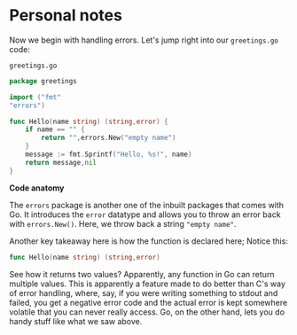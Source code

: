 # Personal notes

Now we begin with handling errors. Let's jump right into our `greetings.go` code:

`greetings.go`
```go
package greetings

import ("fmt"
"errors")

func Hello(name string) (string,error) {
	if name == "" {
		return "",errors.New("empty name")
	}
	message := fmt.Sprintf("Hello, %s!", name)
	return message,nil
}
```

**Code anatomy**

The `errors` package is another one of the inbuilt packages that comes with Go. It introduces the `error` datatype and allows you to throw an error back with `errors.New()`. Here, we throw back a string `"empty name"`.  

Another key takeaway here is how the function is declared here; Notice this:
```go
func Hello(name string) (string,error)
```
See how it returns two values? Apparently, any function in Go can return multiple values. This is apparently a feature made to do better than C's way of error handling, where, say, if you were writing something to stdout and failed, you get a negative error code and the actual error is kept somewhere volatile that you can never really access. Go, on the other hand, lets you do handy stuff like what we saw above.

